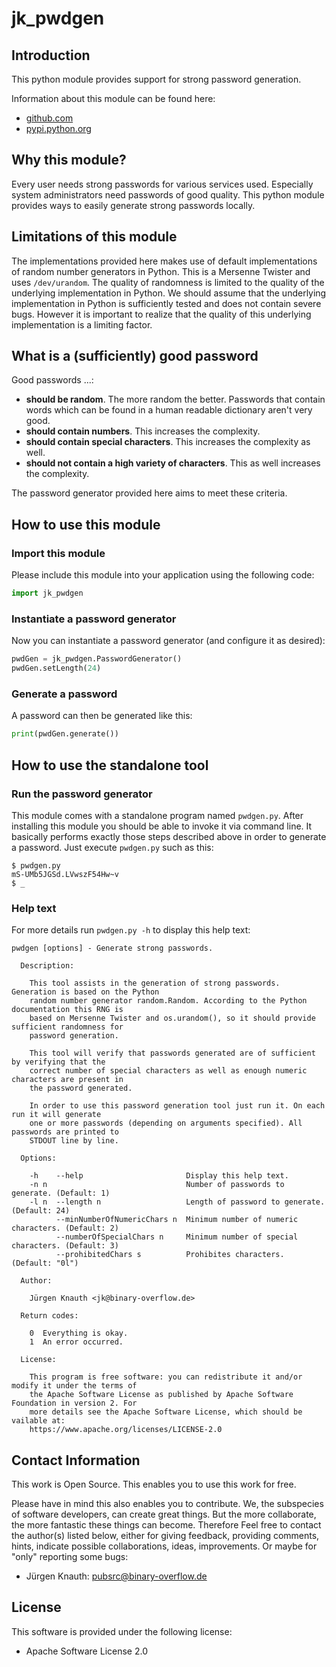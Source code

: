 jk_pwdgen
==========

Introduction
------------

This python module provides support for strong password generation.

Information about this module can be found here:

* [github.com](https://github.com/jkpubsrc/python-module-jk-pwdgen)
* [pypi.python.org](https://pypi.python.org/pypi/jk_pwdgen)

Why this module?
----------------

Every user needs strong passwords for various services used. Especially system administrators need passwords of good quality. This python module provides ways to easily generate strong passwords locally.

Limitations of this module
--------------------------

The implementations provided here makes use of default implementations of random number generators in Python. This is a Mersenne Twister and uses `/dev/urandom`. The quality of randomness is limited to the quality of the underlying implementation in Python. We should assume that the underlying implementation in Python is sufficiently tested and does not contain severe bugs. However it is important to realize that the quality of this underlying implementation is a limiting factor.

What is a (sufficiently) good password
----------------------

Good passwords ...:

- **should be random**. The more random the better. Passwords that contain words which can be found in a human readable dictionary aren't very good.
- **should contain numbers**. This increases the complexity.
- **should contain special characters**. This increases the complexity as well.
- **should not contain a high variety of characters**. This as well increases the complexity.

The password generator provided here aims to meet these criteria.

How to use this module
----------------------

### Import this module

Please include this module into your application using the following code:

```python
import jk_pwdgen
```

### Instantiate a password generator

Now you can instantiate a password generator (and configure it as desired):

```python
pwdGen = jk_pwdgen.PasswordGenerator()
pwdGen.setLength(24)
```

### Generate a password

A password can then be generated like this:

```python
print(pwdGen.generate())
```

How to use the standalone tool
----------------------

### Run the password generator

This module comes with a standalone program named `pwdgen.py`. After installing this module you should be able to invoke it via command line. It basically performs exactly those steps described above in order to generate a password. Just execute `pwdgen.py` such as this:

```
$ pwdgen.py
mS-UMb5JGSd.LVwszF54Hw~v
$ _
```

### Help text

For more details run `pwdgen.py -h` to display this help text:

```
pwdgen [options] - Generate strong passwords.

  Description:

    This tool assists in the generation of strong passwords. Generation is based on the Python
    random number generator random.Random. According to the Python documentation this RNG is
    based on Mersenne Twister and os.urandom(), so it should provide sufficient randomness for
    password generation.

    This tool will verify that passwords generated are of sufficient by verifying that the
    correct number of special characters as well as enough numeric characters are present in
    the password generated.

    In order to use this password generation tool just run it. On each run it will generate
    one or more passwords (depending on arguments specified). All passwords are printed to
    STDOUT line by line.

  Options:

    -h    --help                       Display this help text.
    -n n                               Number of passwords to generate. (Default: 1)
    -l n  --length n                   Length of password to generate. (Default: 24)
          --minNumberOfNumericChars n  Minimum number of numeric characters. (Default: 2)
          --numberOfSpecialChars n     Minimum number of special characters. (Default: 3)
          --prohibitedChars s          Prohibites characters. (Default: "0l")

  Author:

    Jürgen Knauth <jk@binary-overflow.de>

  Return codes:

    0  Everything is okay.
    1  An error occurred.

  License:

    This program is free software: you can redistribute it and/or modify it under the terms of
    the Apache Software License as published by Apache Software Foundation in version 2. For
    more details see the Apache Software License, which should be vailable at:
    https://www.apache.org/licenses/LICENSE-2.0
```

Contact Information
-------------------

This work is Open Source. This enables you to use this work for free.

Please have in mind this also enables you to contribute. We, the subspecies of software developers, can create great things. But the more collaborate, the more fantastic these things can become. Therefore Feel free to contact the author(s) listed below, either for giving feedback, providing comments, hints, indicate possible collaborations, ideas, improvements. Or maybe for "only" reporting some bugs:

* Jürgen Knauth: pubsrc@binary-overflow.de

License
-------

This software is provided under the following license:

* Apache Software License 2.0



